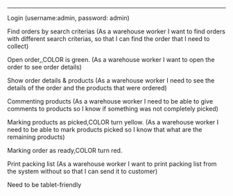 
---------------------------

Login (username:admin, password: admin)   

Find orders by search criterias (As a warehouse worker I want to find orders with different search criterias, so that I can find the order that I need to collect)   

Open order,,COLOR is green. (As a warehouse worker I want to open the order to see order details)   

Show order details & products (As a warehouse worker I need to see the details of the order and the products that were ordered)   

Commenting products (As a warehouse worker I need to be able to give comments to products so I know if something was not completely picked)   

Marking products as picked,COLOR turn yellow. (As a warehouse worker I need to be able to mark products picked so I know that what are the remaining products) 

Marking order as ready,COLOR turn red.   

Print packing list (As a warehouse worker I want to print packing list from the system without so that I can send it to customer)   

Need to be tablet-friendly
